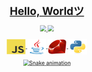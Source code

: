 
<a href="https://github.com/SrPinheiro">
<div align="center">
 <h1>Hello, World⁠ツ</h1>


<img height="160em" src="https://github-readme-stats.vercel.app/api?username=lariissarodrigues&show_icons=true&theme=github_dark&count_private=true"/>
<img height="160em" src="https://github-readme-stats.vercel.app/api/top-langs/?username=lariissarodrigues&layout=compact&exclude_repo=Jupyter-notebooks&theme=github_dark"/>

  <div align="center" style="display: inline_block"><br>
   
  <img align="center" alt="Js" height="40" width="50" src="https://raw.githubusercontent.com/devicons/devicon/master/icons/javascript/javascript-original.svg" title = JavaScript> 
   
  <img align="center" alt="Java" height="40" width="50" src="https://raw.githubusercontent.com/devicons/devicon/master/icons/java/java-original.svg" title = "Java">
  
  <img align="center" alt="Ruby" height="40" width="50" src="https://raw.githubusercontent.com/devicons/devicon/master/icons/ruby/ruby-original.svg" title = "Ruby">
  <img align="center" alt="Python" height="40" width="50" src="https://raw.githubusercontent.com/devicons/devicon/master/icons/python/python-original.svg" title = "Python">
  
 
</div> 

 
     
![Snake animation](https://github.com/lariissarodrigues/lariissarodrigues/blob/output/github-contribution-grid-snake.svg)
 
</div>
    
